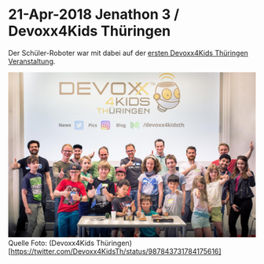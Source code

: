 # 21-Apr-2018 Jenathon 3 / Devoxx4Kids Thüringen

Der Schüler-Roboter war mit dabei auf der [ersten Devoxx4Kids Thüringen Veranstaltung](https://www.meetup.com/jugthde/events/250002237/).

![Gruppenbild](images/2018-04-21_Gruppenbild.jpg)
Quelle Foto: (Devoxx4Kids Thüringen)[https://twitter.com/Devoxx4KidsTh/status/987843731784175616]
